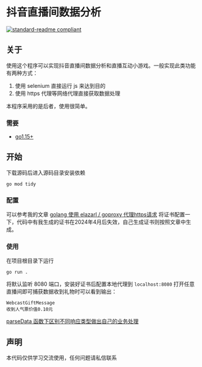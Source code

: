 # 抖音直播间数据分析

[![standard-readme compliant](https://img.shields.io/badge/readme%20style-standard-brightgreen.svg?style=flat-square)](https://github.com/RichardLitt/standard-readme)

## 关于

使用这个程序可以实现抖音直播间数据分析和直播互动小游戏。一般实现此类功能有两种方式：
1. 使用 selenium 直接运行 js 来达到目的
2. 使用 https 代理等网络代理直接获取数据处理

本程序采用的是后者，使用很简单。

### 需要

* [go1.15+](https://go.dev/dl/)



## 开始
下载源码后进入源码目录安装依赖
```
go mod tidy
```

### 配置

可以参考我的文章 [golang 使用 elazarl / goproxy 代理https请求](https://zhuanlan.zhihu.com/p/514004767) 将证书配置一下，代码中有我生成的证书在2024年4月后失效，自己生成证书则按照文章中生成。

### 使用

在项目根目录下运行
```
go run .
```
将默认监听 8080 端口，安装好证书后配置本地代理到 ```localhost:8080``` 打开任意直播间即可捕获数据收到礼物时可以看到输出：
```shell
WebcastGiftMessage
收到人气票价值0.10元
```
[parseData 函数下区别不同响应类型做出自己的业务处理](https://github.com/Feiir/dy-live/blob/main/main.go#L109)

## 声明
本代码仅供学习交流使用，任何问题请私信联系






